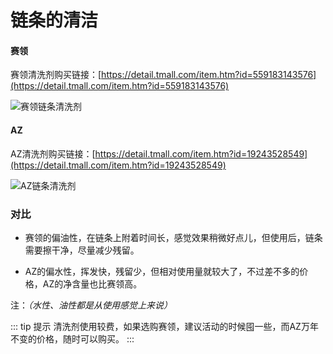 # 链条的清洁

#### 赛领

赛领清洗剂购买链接：[https://detail.tmall.com/item.htm?id=559183143576](https://detail.tmall.com/item.htm?id=559183143576)

![赛领链条清洗剂](https://cdn.jsdelivr.net/gh/EngrZhou/MoYouClubPic@master/2021/20210401161900.jpg)

#### AZ

AZ清洗剂购买链接：[https://detail.tmall.com/item.htm?id=19243528549](https://detail.tmall.com/item.htm?id=19243528549)

![AZ链条清洗剂](https://cdn.jsdelivr.net/gh/EngrZhou/MoYouClubPic@master/2021/20210401161912.jpg)


### 对比

- 赛领的偏油性，在链条上附着时间长，感觉效果稍微好点儿，但使用后，链条需要擦干净，尽量减少残留。

- AZ的偏水性，挥发快，残留少，但相对使用量就较大了，不过差不多的价格，AZ的净含量也比赛领高。

注：*（水性、油性都是从使用感觉上来说）*

::: tip 提示
清洗剂使用较费，如果选购赛领，建议活动的时候囤一些，而AZ万年不变的价格，随时可以购买。
:::
